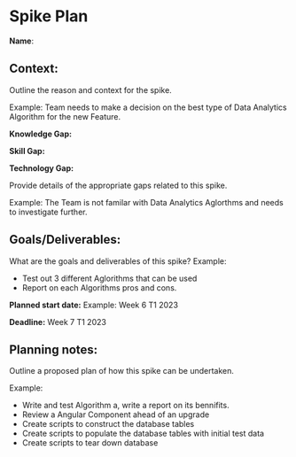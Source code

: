 Spike Plan
==============
**Name**:

## Context:
Outline the reason and context for the spike.

Example: Team needs to make a decision on the best type of Data Analytics Algorithm for the new Feature.

**Knowledge Gap:**

**Skill Gap:**

**Technology Gap:**

Provide details of the appropriate gaps related to this spike.

Example: The Team is not familar with Data Analytics Aglorthms and needs to investigate further.

## Goals/Deliverables:
What are the goals and deliverables of this spike?
Example:
- Test out 3 different Aglorithms that can be used
- Report on each Algorithms pros and cons.


**Planned start date:**  Example: Week 6 T1 2023

**Deadline:**  Week 7 T1 2023

## Planning notes:
Outline a proposed plan of how this spike can be undertaken.

Example:
- Write and test Algorithm a, write a report on its bennifits.
- Review a Angular Component ahead of an upgrade
- Create scripts to construct the database tables
- Create scripts to populate the database tables with initial test data
- Create scripts to tear down database
